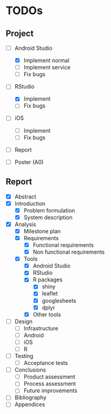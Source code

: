 # TODOs

## Project

- [ ] Android Studio
  - [x] Implement normal
  - [ ] Implement service
  - [ ] Fix bugs
- [ ] RStudio
  - [x] Implement
  - [ ] Fix bugs
- [ ] iOS
  - [ ] Implement
  - [ ] Fix bugs
- [ ] Report
- [ ] Poster (A0)


## Report

- [x] Abstract
- [x] Introduction
  - [x] Problem formulation
  - [x] System description
- [x] Analysis
  - [x] Milestone plan
  - [x] Requirements
    - [x] Functional requirements
    - [x] Non functional requirements
  - [x] Tools
    - [x] Android Studio
    - [x] RStudio
    - [x] R packages
	  - [x] shiny
	  - [x] leaflet
	  - [x] googlesheets
	  - [x] dplyr
    - [x] Other tools
- [ ] Design
  - [ ] Infrastructure
  - [ ] Android
  - [ ] iOS
  - [ ] R  
- [ ] Testing
  - [ ] Acceptance tests
- [ ] Conclusions
  - [ ] Product assessment
  - [ ] Process assessment
  - [ ] Future improvements
- [ ] Bibliography
- [ ] Appendices
